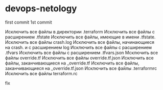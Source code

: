 # devops-netology
first commit
1st commit

Исключить все файлы в директории .terraform
Исключить все файлы с расширением .tfstate
Исключить все файлы, имеющие в имени .tfstate.
Исключить все файлы crash.log
Исключить все файлы, начинающиеся на crash. и с расширением log
Исключить все файлы с расширением .tfvars
Исключить все файлы с расширением .tfvars.json
Мсключить все файлы override.tf
Исключить все файлы override.tf.json
Исключить все файлы, заканчивающиеся на _override.tf
Исключить все файлы, заканчивающиеся на _override.tf.json
Исключить все файлы .terraformrc
Исключить все файлы terraform.rc

fix
